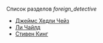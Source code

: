 Список разделов *foreign_detective*

* [Джеймс Хедли Чейз](/books/foreign_detective/Джеймс%20Хедли%20Чейз)
* [Ли Чайлд](/books/foreign_detective/Ли%20Чайлд)
* [Стивен Кинг](/books/foreign_detective/Стивен%20Кинг)